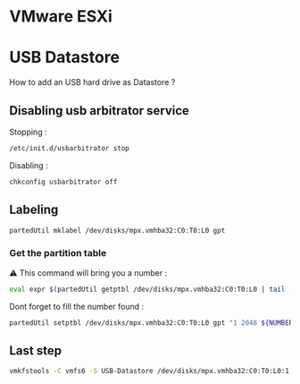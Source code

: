 # VMware ESXi

# USB Datastore
How to add an USB hard drive as Datastore ?

## Disabling usb arbitrator service

Stopping :

```bash
/etc/init.d/usbarbitrator stop
```
Disabling :

```bash
chkconfig usbarbitrator off
```

## Labeling

```bash
partedUtil mklabel /dev/disks/mpx.vmhba32:C0:T0:L0 gpt
```

### Get the partition table

:warning: This command will bring you a number :

```bash
eval expr $(partedUtil getptbl /dev/disks/mpx.vmhba32:C0:T0:L0 | tail -1 | awk '{print $1 " \\* " $2 " \\* " $3}') - 1
```

Dont forget to fill the number found :

```bash
partedUtil setptbl /dev/disks/mpx.vmhba32:C0:T0:L0 gpt "1 2048 ${NUMBER} AA31E02A400F11DB9590000C2911D1B8 0"
```

## Last step 

```bash
vmkfstools -C vmfs6 -S USB-Datastore /dev/disks/mpx.vmhba32:C0:T0:L0:1
```